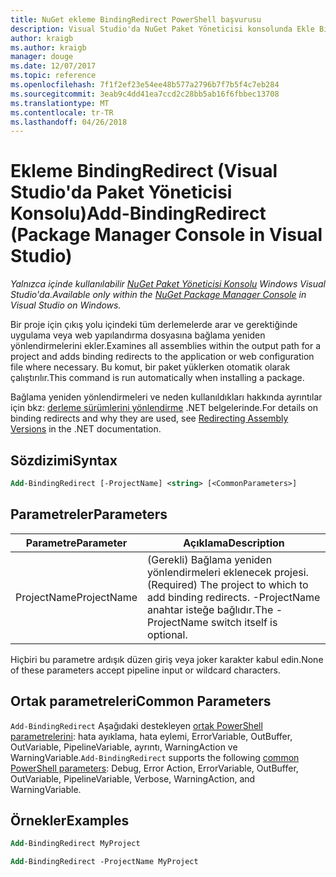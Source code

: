 ```yaml
---
title: NuGet ekleme BindingRedirect PowerShell başvurusu
description: Visual Studio'da NuGet Paket Yöneticisi konsolunda Ekle BindingRedirect PowerShell komut başvurusu.
author: kraigb
ms.author: kraigb
manager: douge
ms.date: 12/07/2017
ms.topic: reference
ms.openlocfilehash: 7f1f2ef23e54ee48b577a2796b7f7b5f4c7eb284
ms.sourcegitcommit: 3eab9c4dd41ea7ccd2c28bb5ab16f6fbbec13708
ms.translationtype: MT
ms.contentlocale: tr-TR
ms.lasthandoff: 04/26/2018
---
```

# <a name="add-bindingredirect-package-manager-console-in-visual-studio"></a><span data-ttu-id="b5c73-103">Ekleme BindingRedirect (Visual Studio'da Paket Yöneticisi Konsolu)</span><span class="sxs-lookup"><span data-stu-id="b5c73-103">Add-BindingRedirect (Package Manager Console in Visual Studio)</span></span>

<span data-ttu-id="b5c73-104">*Yalnızca içinde kullanılabilir [NuGet Paket Yöneticisi Konsolu](package-manager-console.md) Windows Visual Studio'da.*</span><span class="sxs-lookup"><span data-stu-id="b5c73-104">*Available only within the [NuGet Package Manager Console](package-manager-console.md) in Visual Studio on Windows.*</span></span>

<span data-ttu-id="b5c73-105">Bir proje için çıkış yolu içindeki tüm derlemelerde arar ve gerektiğinde uygulama veya web yapılandırma dosyasına bağlama yeniden yönlendirmelerini ekler.</span><span class="sxs-lookup"><span data-stu-id="b5c73-105">Examines all assemblies within the output path for a project and adds binding redirects to the application or web configuration file where necessary.</span></span> <span data-ttu-id="b5c73-106">Bu komut, bir paket yüklerken otomatik olarak çalıştırılır.</span><span class="sxs-lookup"><span data-stu-id="b5c73-106">This command is run automatically when installing a package.</span></span>

<span data-ttu-id="b5c73-107">Bağlama yeniden yönlendirmeleri ve neden kullanıldıkları hakkında ayrıntılar için bkz: [derleme sürümlerini yönlendirme](/dotnet/framework/configure-apps/redirect-assembly-versions) .NET belgelerinde.</span><span class="sxs-lookup"><span data-stu-id="b5c73-107">For details on binding redirects and why they are used, see [Redirecting Assembly Versions](/dotnet/framework/configure-apps/redirect-assembly-versions) in the .NET documentation.</span></span>

## <a name="syntax"></a><span data-ttu-id="b5c73-108">Sözdizimi</span><span class="sxs-lookup"><span data-stu-id="b5c73-108">Syntax</span></span>

```ps
Add-BindingRedirect [-ProjectName] <string> [<CommonParameters>]
```

## <a name="parameters"></a><span data-ttu-id="b5c73-109">Parametreler</span><span class="sxs-lookup"><span data-stu-id="b5c73-109">Parameters</span></span>

| <span data-ttu-id="b5c73-110">Parametre</span><span class="sxs-lookup"><span data-stu-id="b5c73-110">Parameter</span></span> | <span data-ttu-id="b5c73-111">Açıklama</span><span class="sxs-lookup"><span data-stu-id="b5c73-111">Description</span></span> |
| --- | --- |
| <span data-ttu-id="b5c73-112">ProjectName</span><span class="sxs-lookup"><span data-stu-id="b5c73-112">ProjectName</span></span> | <span data-ttu-id="b5c73-113">(Gerekli) Bağlama yeniden yönlendirmeleri eklenecek projesi.</span><span class="sxs-lookup"><span data-stu-id="b5c73-113">(Required) The project to which to add binding redirects.</span></span> <span data-ttu-id="b5c73-114">-ProjectName anahtar isteğe bağlıdır.</span><span class="sxs-lookup"><span data-stu-id="b5c73-114">The -ProjectName switch itself is optional.</span></span> |

<span data-ttu-id="b5c73-115">Hiçbiri bu parametre ardışık düzen giriş veya joker karakter kabul edin.</span><span class="sxs-lookup"><span data-stu-id="b5c73-115">None of these parameters accept pipeline input or wildcard characters.</span></span>

## <a name="common-parameters"></a><span data-ttu-id="b5c73-116">Ortak parametreleri</span><span class="sxs-lookup"><span data-stu-id="b5c73-116">Common Parameters</span></span>

<span data-ttu-id="b5c73-117">`Add-BindingRedirect` Aşağıdaki destekleyen [ortak PowerShell parametrelerini](http://go.microsoft.com/fwlink/?LinkID=113216): hata ayıklama, hata eylemi, ErrorVariable, OutBuffer, OutVariable, PipelineVariable, ayrıntı, WarningAction ve WarningVariable.</span><span class="sxs-lookup"><span data-stu-id="b5c73-117">`Add-BindingRedirect` supports the following [common PowerShell parameters](http://go.microsoft.com/fwlink/?LinkID=113216): Debug, Error Action, ErrorVariable, OutBuffer, OutVariable, PipelineVariable, Verbose, WarningAction, and WarningVariable.</span></span>

## <a name="examples"></a><span data-ttu-id="b5c73-118">Örnekler</span><span class="sxs-lookup"><span data-stu-id="b5c73-118">Examples</span></span>

```ps
Add-BindingRedirect MyProject

Add-BindingRedirect -ProjectName MyProject
```